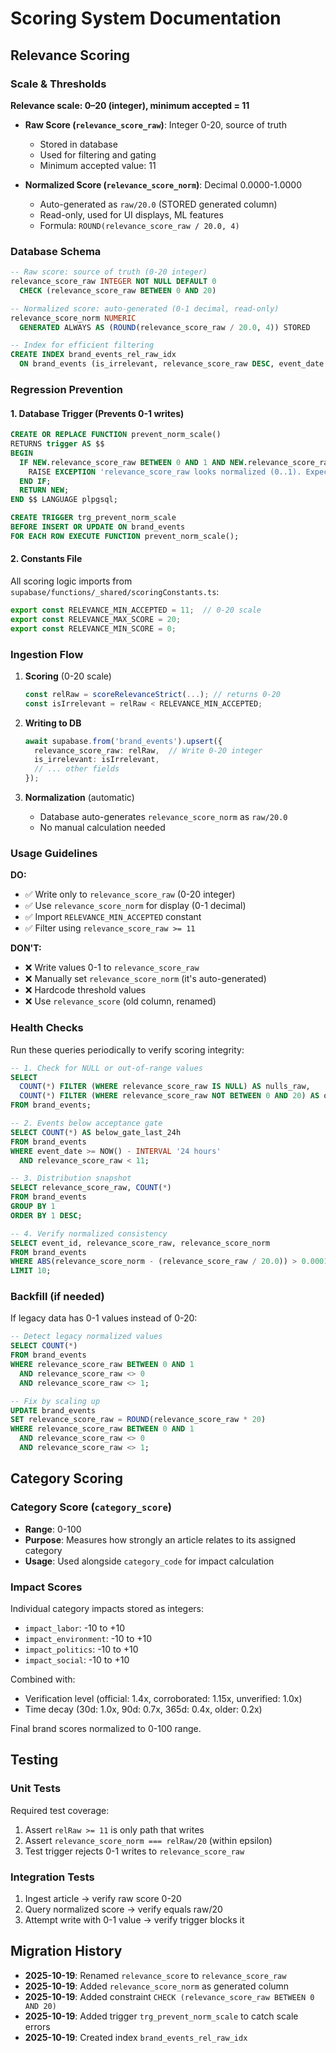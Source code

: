 # Scoring System Documentation

## Relevance Scoring

### Scale & Thresholds

**Relevance scale: 0–20 (integer), minimum accepted = 11**

- **Raw Score (`relevance_score_raw`)**: Integer 0-20, source of truth
  - Stored in database
  - Used for filtering and gating
  - Minimum accepted value: 11
  
- **Normalized Score (`relevance_score_norm`)**: Decimal 0.0000-1.0000
  - Auto-generated as `raw/20.0` (STORED generated column)
  - Read-only, used for UI displays, ML features
  - Formula: `ROUND(relevance_score_raw / 20.0, 4)`

### Database Schema

```sql
-- Raw score: source of truth (0-20 integer)
relevance_score_raw INTEGER NOT NULL DEFAULT 0 
  CHECK (relevance_score_raw BETWEEN 0 AND 20)

-- Normalized score: auto-generated (0-1 decimal, read-only)
relevance_score_norm NUMERIC 
  GENERATED ALWAYS AS (ROUND(relevance_score_raw / 20.0, 4)) STORED

-- Index for efficient filtering
CREATE INDEX brand_events_rel_raw_idx 
  ON brand_events (is_irrelevant, relevance_score_raw DESC, event_date DESC);
```

### Regression Prevention

#### 1. Database Trigger (Prevents 0-1 writes)
```sql
CREATE OR REPLACE FUNCTION prevent_norm_scale()
RETURNS trigger AS $$
BEGIN
  IF NEW.relevance_score_raw BETWEEN 0 AND 1 AND NEW.relevance_score_raw <> 1 THEN
    RAISE EXCEPTION 'relevance_score_raw looks normalized (0..1). Expect 0..20.';
  END IF;
  RETURN NEW;
END $$ LANGUAGE plpgsql;

CREATE TRIGGER trg_prevent_norm_scale
BEFORE INSERT OR UPDATE ON brand_events
FOR EACH ROW EXECUTE FUNCTION prevent_norm_scale();
```

#### 2. Constants File
All scoring logic imports from `supabase/functions/_shared/scoringConstants.ts`:

```typescript
export const RELEVANCE_MIN_ACCEPTED = 11;  // 0-20 scale
export const RELEVANCE_MAX_SCORE = 20;
export const RELEVANCE_MIN_SCORE = 0;
```

### Ingestion Flow

1. **Scoring** (0-20 scale)
   ```typescript
   const relRaw = scoreRelevanceStrict(...); // returns 0-20
   const isIrrelevant = relRaw < RELEVANCE_MIN_ACCEPTED;
   ```

2. **Writing to DB**
   ```typescript
   await supabase.from('brand_events').upsert({
     relevance_score_raw: relRaw,  // Write 0-20 integer
     is_irrelevant: isIrrelevant,
     // ... other fields
   });
   ```

3. **Normalization** (automatic)
   - Database auto-generates `relevance_score_norm` as `raw/20.0`
   - No manual calculation needed

### Usage Guidelines

**DO:**
- ✅ Write only to `relevance_score_raw` (0-20 integer)
- ✅ Use `relevance_score_norm` for display (0-1 decimal)
- ✅ Import `RELEVANCE_MIN_ACCEPTED` constant
- ✅ Filter using `relevance_score_raw >= 11`

**DON'T:**
- ❌ Write values 0-1 to `relevance_score_raw`
- ❌ Manually set `relevance_score_norm` (it's auto-generated)
- ❌ Hardcode threshold values
- ❌ Use `relevance_score` (old column, renamed)

### Health Checks

Run these queries periodically to verify scoring integrity:

```sql
-- 1. Check for NULL or out-of-range values
SELECT
  COUNT(*) FILTER (WHERE relevance_score_raw IS NULL) AS nulls_raw,
  COUNT(*) FILTER (WHERE relevance_score_raw NOT BETWEEN 0 AND 20) AS out_of_range
FROM brand_events;

-- 2. Events below acceptance gate
SELECT COUNT(*) AS below_gate_last_24h
FROM brand_events
WHERE event_date >= NOW() - INTERVAL '24 hours'
  AND relevance_score_raw < 11;

-- 3. Distribution snapshot
SELECT relevance_score_raw, COUNT(*)
FROM brand_events
GROUP BY 1 
ORDER BY 1 DESC;

-- 4. Verify normalized consistency
SELECT event_id, relevance_score_raw, relevance_score_norm
FROM brand_events
WHERE ABS(relevance_score_norm - (relevance_score_raw / 20.0)) > 0.0001
LIMIT 10;
```

### Backfill (if needed)

If legacy data has 0-1 values instead of 0-20:

```sql
-- Detect legacy normalized values
SELECT COUNT(*) 
FROM brand_events 
WHERE relevance_score_raw BETWEEN 0 AND 1 
  AND relevance_score_raw <> 0 
  AND relevance_score_raw <> 1;

-- Fix by scaling up
UPDATE brand_events
SET relevance_score_raw = ROUND(relevance_score_raw * 20)
WHERE relevance_score_raw BETWEEN 0 AND 1
  AND relevance_score_raw <> 0
  AND relevance_score_raw <> 1;
```

## Category Scoring

### Category Score (`category_score`)

- **Range**: 0-100
- **Purpose**: Measures how strongly an article relates to its assigned category
- **Usage**: Used alongside `category_code` for impact calculation

### Impact Scores

Individual category impacts stored as integers:
- `impact_labor`: -10 to +10
- `impact_environment`: -10 to +10
- `impact_politics`: -10 to +10
- `impact_social`: -10 to +10

Combined with:
- Verification level (official: 1.4x, corroborated: 1.15x, unverified: 1.0x)
- Time decay (30d: 1.0x, 90d: 0.7x, 365d: 0.4x, older: 0.2x)

Final brand scores normalized to 0-100 range.

## Testing

### Unit Tests
Required test coverage:
1. Assert `relRaw >= 11` is only path that writes
2. Assert `relevance_score_norm === relRaw/20` (within epsilon)
3. Test trigger rejects 0-1 writes to `relevance_score_raw`

### Integration Tests
1. Ingest article → verify raw score 0-20
2. Query normalized score → verify equals raw/20
3. Attempt write with 0-1 value → verify trigger blocks it

## Migration History

- **2025-10-19**: Renamed `relevance_score` to `relevance_score_raw`
- **2025-10-19**: Added `relevance_score_norm` as generated column
- **2025-10-19**: Added constraint `CHECK (relevance_score_raw BETWEEN 0 AND 20)`
- **2025-10-19**: Added trigger `trg_prevent_norm_scale` to catch scale errors
- **2025-10-19**: Created index `brand_events_rel_raw_idx`
